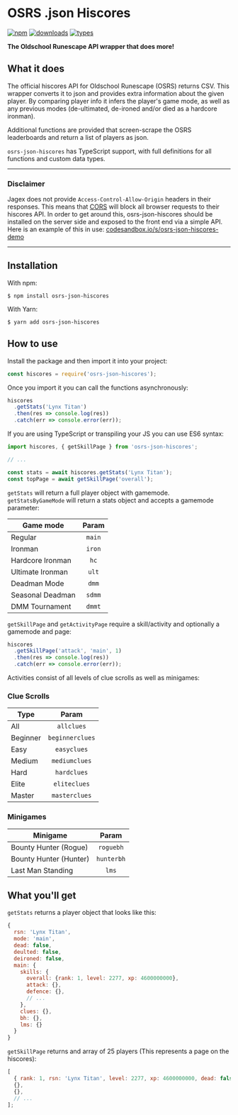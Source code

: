 # OSRS .json Hiscores

[![npm](https://img.shields.io/npm/v/osrs-json-hiscores.svg?style=flat-square)](https://www.npmjs.com/package/osrs-json-hiscores)
[![downloads](https://img.shields.io/npm/dm/osrs-json-hiscores.svg?style=flat-square)](https://npm-stat.com/charts.html?package=osrs-json-hiscores)
[![types](https://img.shields.io/npm/types/osrs-json-hiscores.svg?style=flat-square)](https://github.com/maxswa/osrs-json-hiscores/blob/master/src/types.ts)

**The Oldschool Runescape API wrapper that does more!**

## What it does

The official hiscores API for Oldschool Runescape (OSRS) returns CSV.
This wrapper converts it to json and provides extra information about the given player. By comparing player info it infers the player's game mode, as well as any previous modes (de-ultimated, de-ironed and/or died as a hardcore ironman).

Additional functions are provided that screen-scrape the OSRS leaderboards and return a list of players as json.

`osrs-json-hiscores` has TypeScript support, with full definitions for all functions and custom data types.

---

### Disclaimer

Jagex does not provide `Access-Control-Allow-Origin` headers in their responses. This means that [CORS](https://developer.mozilla.org/en-US/docs/Web/HTTP/CORS) will block all browser requests to their hiscores API. In order to get around this, osrs-json-hiscores should be installed on the server side and exposed to the front end via a simple API. Here is an example of this in use: [codesandbox.io/s/osrs-json-hiscores-demo](https://codesandbox.io/s/osrs-json-hiscores-demo-qz656)

---

## Installation

With npm:

```
$ npm install osrs-json-hiscores
```

With Yarn:

```
$ yarn add osrs-json-hiscores
```

## How to use

Install the package and then import it into your project:

```javascript
const hiscores = require('osrs-json-hiscores');
```

Once you import it you can call the functions asynchronously:

```javascript
hiscores
  .getStats('Lynx Titan')
  .then(res => console.log(res))
  .catch(err => console.error(err));
```

If you are using TypeScript or transpiling your JS you can use ES6 syntax:

```javascript
import hiscores, { getSkillPage } from 'osrs-json-hiscores';

// ...

const stats = await hiscores.getStats('Lynx Titan');
const topPage = await getSkillPage('overall');
```

`getStats` will return a full player object with gamemode.  
`getStatsByGameMode` will return a stats object and accepts a gamemode parameter:

| Game mode        | Param  |
| ---------------- | :----: |
| Regular          | `main` |
| Ironman          | `iron` |
| Hardcore Ironman |  `hc`  |
| Ultimate Ironman | `ult`  |
| Deadman Mode     | `dmm`  |
| Seasonal Deadman | `sdmm` |
| DMM Tournament   | `dmmt` |

`getSkillPage` and `getActivityPage` require a skill/activity and optionally a gamemode and page:

```javascript
hiscores
  .getSkillPage('attack', 'main', 1)
  .then(res => console.log(res))
  .catch(err => console.error(err));
```

Activities consist of all levels of clue scrolls as well as minigames:

### Clue Scrolls

| Type     |      Param      |
| -------- | :-------------: |
| All      |   `allclues`    |
| Beginner | `beginnerclues` |
| Easy     |   `easyclues`   |
| Medium   |  `mediumclues`  |
| Hard     |   `hardclues`   |
| Elite    |  `eliteclues`   |
| Master   |  `masterclues`  |

### Minigames

| Minigame               |   Param    |
| ---------------------- | :--------: |
| Bounty Hunter (Rogue)  | `roguebh`  |
| Bounty Hunter (Hunter) | `hunterbh` |
| Last Man Standing      |   `lms`    |

## What you'll get

`getStats` returns a player object that looks like this:

```javascript
{
  rsn: 'Lynx Titan',
  mode: 'main',
  dead: false,
  deulted: false,
  deironed: false,
  main: {
    skills: {
      overall: {rank: 1, level: 2277, xp: 4600000000},
      attack: {},
      defence: {},
      // ...
    },
    clues: {},
    bh: {},
    lms: {}
  }
}
```

`getSkillPage` returns and array of 25 players (This represents a page on the hiscores):

```javascript
[
  { rank: 1, rsn: 'Lynx Titan', level: 2277, xp: 4600000000, dead: false },
  {},
  {},
  // ...
];
```

